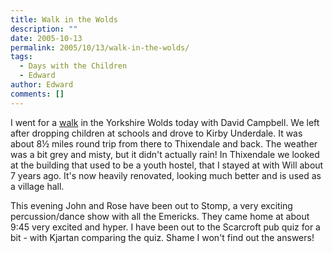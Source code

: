 ```yaml
---
title: Walk in the Wolds
description: ""
date: 2005-10-13
permalink: 2005/10/13/walk-in-the-wolds/
tags:
  - Days with the Children
  - Edward
author: Edward
comments: []
---
```


I went for a [walk][1] in the Yorkshire Wolds today with David Campbell.
We left after dropping children at schools and drove to Kirby Underdale.
It was about 8½ miles round trip from there to Thixendale and back. The
weather was a bit grey and misty, but it didn\'t actually rain! In
Thixendale we looked at the building that used to be a youth hostel,
that I stayed at with Will about 7 years ago. It\'s now heavily
renovated, looking much better and is used as a village hall.

This evening John and Rose have been out to Stomp, a very exciting
percussion/dance show with all the Emericks. They came home at about
9:45 very excited and hyper. I have been out to the Scarcroft pub quiz
for a bit - with Kjartan comparing the quiz. Shame I won\'t find out the
answers!



[1]: https://www.outdooryorkshire.com/exec/137469/8519/PROFILE=NDpVS19VS1dFQjUxNDk3MzUwOlVLX1VLV0VCMjQ5OTM2MzE6RU5HTElTSDpHQjoxMTI5MjM1MjcxOjExMjkyMzUyNzY6Ojo=
